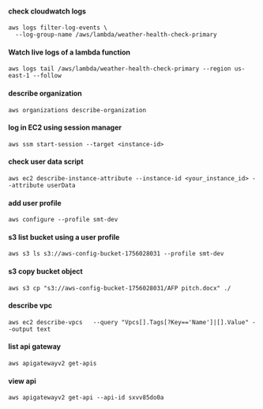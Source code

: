 #### check cloudwatch logs

```
aws logs filter-log-events \
  --log-group-name /aws/lambda/weather-health-check-primary
```

#### Watch live logs of a lambda function 

`aws logs tail /aws/lambda/weather-health-check-primary --region us-east-1 --follow`

#### describe organization

`aws organizations describe-organization`

#### log in EC2 using session manager
`aws ssm start-session --target <instance-id>`

#### check user data script
`aws ec2 describe-instance-attribute --instance-id <your_instance_id> --attribute userData`

#### add user profile
`aws configure --profile smt-dev`

#### s3 list bucket using a user profile
`aws s3 ls s3://aws-config-bucket-1756028031 --profile smt-dev`

#### s3 copy bucket object
`aws s3 cp "s3://aws-config-bucket-1756028031/AFP pitch.docx" ./`

#### describe vpc
`aws ec2 describe-vpcs   --query "Vpcs[].Tags[?Key=='Name']|[].Value" --output text`

#### list api gateway
`aws apigatewayv2 get-apis`

#### view api
`aws apigatewayv2 get-api --api-id sxvv85do0a`
